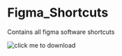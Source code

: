 # Figma_Shortcuts
Contains all figma software shortcuts

![click me to download](https://github.com/BroLetsCodeIt/Figma_Shortcuts/assets/113767803/77a79a13-eb36-4e84-a844-39995415fde5)

